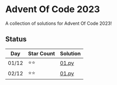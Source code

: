 # Advent Of Code 2023

A collection of solutions for Advent Of Code 2023!

## Status

| Day   | Star Count | Solution                 |
| ----- | ---------- | ------------------------ |
| 01/12 | ⭐⭐        | [01.py](solutions/01.py) |
| 02/12 | ⭐⭐        | [01.py](solutions/02.py) | 
